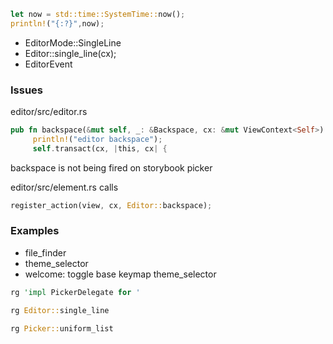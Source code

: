 
```rust
let now = std::time::SystemTime::now();
println!("{:?}",now);
```

- EditorMode::SingleLine
- Editor::single_line(cx);
- EditorEvent

### Issues

editor/src/editor.rs

```rust
pub fn backspace(&mut self, _: &Backspace, cx: &mut ViewContext<Self>) {
     println!("editor backspace");
     self.transact(cx, |this, cx| {
```

backspace is not being fired on storybook picker

editor/src/element.rs calls

```rust
register_action(view, cx, Editor::backspace);
```

### Examples

- file_finder
- theme_selector
- welcome: toggle base keymap theme_selector

```rust
rg 'impl PickerDelegate for '
```

```rust
rg Editor::single_line
```

```rust
rg Picker::uniform_list
```
